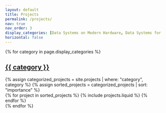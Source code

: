 ```yaml
---
layout: default 
title: Projects
permalink: /projects/
nav: true
nav_order: 3
display_categories: [Data Systems on Modern Hardware, Data Systems for Machine Learning, Formal Methods for Data Systems]
horizontal: false
---
```


<!-- pages/projects.md -->
<div class="projects">
  <!-- Display categorized projects -->
  {% for category in page.display_categories %}
  <a id="{{ category }}" href=".#{{ category }}">
    <h2 class="category">{{ category }}</h2>
  </a>
  {% assign categorized_projects = site.projects | where: "category", category %}
  {% assign sorted_projects = categorized_projects | sort: "importance" %}
  <!-- Generate cards for each project -->
  <div class="row row-cols-1 row-cols-md-3">
    {% for project in sorted_projects %}
      {% include projects.liquid %}
    {% endfor %}
  </div>
  {% endfor %}
</div>
